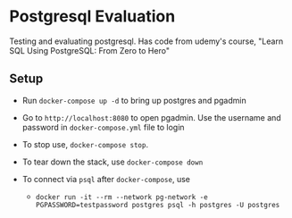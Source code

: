 # Postgresql Evaluation

Testing and evaluating postgresql. Has code from udemy's course, "Learn SQL Using PostgreSQL: From Zero to Hero"

## Setup
* Run `docker-compose up -d` to bring up postgres and pgadmin
* Go to `http://localhost:8080` to open pgadmin. Use the username and password in `docker-compose.yml` file to login
* To stop use, `docker-compose stop`. 
* To tear down the stack, use `docker-compose down`

* To connect via `psql` after `docker-compose`, use 
  * `docker run -it --rm --network pg-network -e PGPASSWORD=testpassword postgres psql -h postgres -U postgres`
